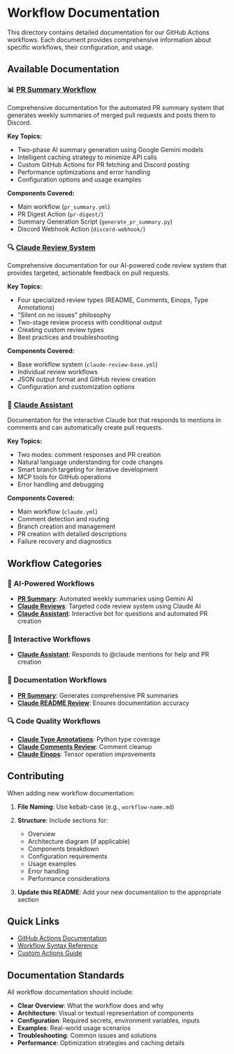 # Workflow Documentation

This directory contains detailed documentation for our GitHub Actions workflows. Each document provides comprehensive
information about specific workflows, their configuration, and usage.

## Available Documentation

### 📊 [PR Summary Workflow](./pr-summary.md)

Comprehensive documentation for the automated PR summary system that generates weekly summaries of merged pull requests
and posts them to Discord.

**Key Topics:**

- Two-phase AI summary generation using Google Gemini models
- Intelligent caching strategy to minimize API calls
- Custom GitHub Actions for PR fetching and Discord posting
- Performance optimizations and error handling
- Configuration options and usage examples

**Components Covered:**

- Main workflow (`pr_summary.yml`)
- PR Digest Action (`pr-digest/`)
- Summary Generation Script (`generate_pr_summary.py`)
- Discord Webhook Action (`discord-webhook/`)

### 🔍 [Claude Review System](./claude-review-system.md)

Comprehensive documentation for our AI-powered code review system that provides targeted, actionable feedback on pull
requests.

**Key Topics:**

- Four specialized review types (README, Comments, Einops, Type Annotations)
- "Silent on no issues" philosophy
- Two-stage review process with conditional output
- Creating custom review types
- Best practices and troubleshooting

**Components Covered:**

- Base workflow system (`claude-review-base.yml`)
- Individual review workflows
- JSON output format and GitHub review creation
- Configuration and customization options

### 🤖 [Claude Assistant](./claude-assistant.md)

Documentation for the interactive Claude bot that responds to mentions in comments and can automatically create pull
requests.

**Key Topics:**

- Two modes: comment responses and PR creation
- Natural language understanding for code changes
- Smart branch targeting for iterative development
- MCP tools for GitHub operations
- Error handling and debugging

**Components Covered:**

- Main workflow (`claude.yml`)
- Comment detection and routing
- Branch creation and management
- PR creation with detailed descriptions
- Failure recovery and diagnostics

## Workflow Categories

### 🤖 AI-Powered Workflows

- **[PR Summary](./pr-summary.md)**: Automated weekly summaries using Gemini AI
- **[Claude Reviews](./claude-review-system.md)**: Targeted code review system using Claude AI
- **[Claude Assistant](./claude-assistant.md)**: Interactive bot for questions and automated PR creation

### 💬 Interactive Workflows

- **[Claude Assistant](./claude-assistant.md)**: Responds to @claude mentions for help and PR creation

### 📝 Documentation Workflows

- **[PR Summary](./pr-summary.md)**: Generates comprehensive PR summaries
- **[Claude README Review](./claude-review-system.md#1-📝-readme-accuracy-review)**: Ensures documentation accuracy

### 🔍 Code Quality Workflows

- **[Claude Type Annotations](./claude-review-system.md#4-🏷️-type-annotations-review)**: Python type coverage
- **[Claude Comments Review](./claude-review-system.md#2-💬-code-comments-review)**: Comment cleanup
- **[Claude Einops](./claude-review-system.md#3-🔄-einops-suggestions-review)**: Tensor operation improvements

## Contributing

When adding new workflow documentation:

1. **File Naming**: Use kebab-case (e.g., `workflow-name.md`)
2. **Structure**: Include sections for:

   - Overview
   - Architecture diagram (if applicable)
   - Components breakdown
   - Configuration requirements
   - Usage examples
   - Error handling
   - Performance considerations

3. **Update this README**: Add your new documentation to the appropriate section

## Quick Links

- [GitHub Actions Documentation](https://docs.github.com/en/actions)
- [Workflow Syntax Reference](https://docs.github.com/en/actions/reference/workflow-syntax-for-github-actions)
- [Custom Actions Guide](https://docs.github.com/en/actions/creating-actions)

## Documentation Standards

All workflow documentation should include:

- **Clear Overview**: What the workflow does and why
- **Architecture**: Visual or textual representation of components
- **Configuration**: Required secrets, environment variables, inputs
- **Examples**: Real-world usage scenarios
- **Troubleshooting**: Common issues and solutions
- **Performance**: Optimization strategies and caching details
